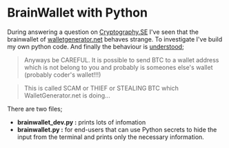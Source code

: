 # BrainWallet with Python

During answering a question on [Cryptography.SE](https://crypto.stackexchange.com/a/90214/18298) I've seen that the brainwallet of [walletgenerator.net](https://walletgenerator.net/) behaves strange. To investigate I've build my own python code. And finally the behaviour is [understood](https://github.com/walletgeneratornet/WalletGenerator.net/issues/266);

> Anyways be CAREFUL. It is possible to send BTC to a wallet address which is not belong to you and probably is someones else's wallet (probably coder's wallet!!!)

> This is called SCAM or THIEF or STEALING BTC which WalletGenerator.net is doing...

There are two files;

 - **brainwallet_dev.py :** prints lots of infomation
 - **brainwallet.py :** for end-users that can use Python secrets to hide the input from the terminal and prints only the necessary information.
